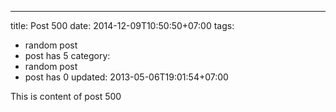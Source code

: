 ---
title: Post 500
date: 2014-12-09T10:50:50+07:00
tags:
  - random post
  - post has 5
category:
  - random post
  - post has 0
updated: 2013-05-06T19:01:54+07:00

This is content of post 500